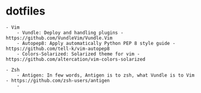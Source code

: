 # dotfiles
    - Vim
        - Vundle: Deploy and handling plugins - https://github.com/VundleVim/Vundle.Vim
        - Autopep8: Apply automatically Python PEP 8 style guide - https://github.com/tell-k/vim-autopep8
        - Colors-Solarized: Solarized theme for vim - https://github.com/altercation/vim-colors-solarized
        
    - Zsh
        - Antigen: In few words, Antigen is to zsh, what Vundle is to Vim - https://github.com/zsh-users/antigen
        - 
